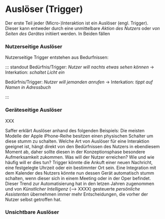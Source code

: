 # Auslöser (Trigger)

Der erste Teil jeder (Micro-)Interaktion ist ein Auslöser (engl. Trigger). Dieser kann entweder durch eine unmittelbare *Aktion des Nutzers* oder *von Seiten des Gerätes* initiiert werden.
In Beiden fällen

### Nutzerseitige Auslöser

Nutzerseitige Trigger entstehen aus Bedurfnissen: 

::: standout
Bedürfnis/Trigger: *Nutzer will nachts etwas sehen können* 
-> Interkation: *schaltet Licht ein* 

Bedürfnis/Trigger: *Nutzer will jemanden anrufen* 
-> Interkation: *tippt auf Namen in Adressbuch* 


:::

### Geräteseitige Auslöser

XXX


Saffer erklärt Auslöser anhand des folgenden Beispiels: Die meisten Modelle der Apple iPhone-Reihe besitzen einen physischen Schalter um diese stumm zu schalten. 
Welche Art von Auslöser für eine Interaktion geeignet ist, hängt direkt von den Bedürfnissen des Nutzers in ebendiesem Moment ab, daher sollte diesen in der Konzeptionsphase besondere Aufmerksamkeit zukommen. Was will der Nutzer erreichen? Wie und wie häufig will er dies tun? 
Trigger könnte die Ankuft einer neuen Nachricht, eine festgelegte Uhrzeit oder ein bestimmter Ort sein. Eine Integration mit dem Kalender des Nutzers könnte nun dessen Gerät automatisch stumm schalten, wenn dieser sich in einem Meeting oder in der Oper befindet. Dieser Trend zur Automatisierung hat in den letzen Jahren zugenommen und von *Künstlicher Intelligenz* (--> XXXX) gesteuerte *persönliche Assistenten* übernehmen immer mehr Entscheidungen, die vorher der Nutzer selbst getroffen hat.



### Unsichtbare Auslöser